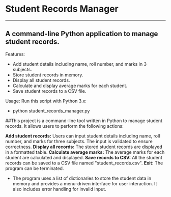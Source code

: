
# Student Records Manager
-----------------------

## A command-line Python application to manage student records.

Features:
- Add student details including name, roll number, and marks in 3 subjects.
- Store student records in memory.
- Display all student records.
- Calculate and display average marks for each student.
- Save student records to a CSV file.

Usage:
Run this script with Python 3.x:
  - python student_records_manager.py


##This project is a command-line tool written in Python to manage student records. It allows users to perform the following actions:

**Add student records:** Users can input student details including name, roll number, and marks for three subjects. The input is validated to ensure correctness.
**Display all records:** The stored student records are displayed in a formatted table.
**Calculate average marks:** The average marks for each student are calculated and displayed.
**Save records to CSV:** All the student records can be saved to a CSV file named "student_records.csv".
**Exit:** The program can be terminated.
- The program uses a list of dictionaries to store the student data in memory and provides a menu-driven interface for user interaction. It also includes error handling for invalid input.

